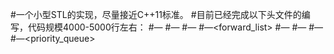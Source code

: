 #一个小型STL的实现，尽量接近C++11标准。
#目前已经完成以下头文件的编写，代码规模4000-5000行左右：
#—<algorithm>
#—<numeric>
#—<array>
#—<forward_list>
#—<list>
#—<queue>
#—<stack>
#—<priority_queue>
